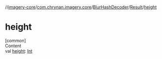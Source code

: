 //[imagery-core](../../../../index.md)/[com.chrynan.imagery.core](../../index.md)/[BlurHashDecoder](../index.md)/[Result](index.md)/[height](height.md)



# height  
[common]  
Content  
val [height](height.md): [Int](https://kotlinlang.org/api/latest/jvm/stdlib/kotlin/-int/index.html)  



